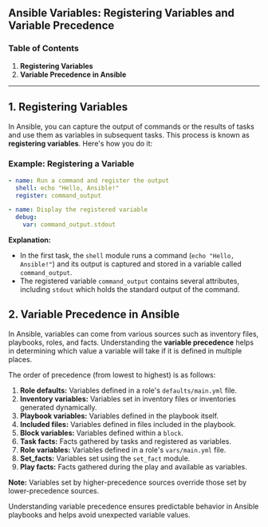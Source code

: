 ## Ansible Variables: Registering Variables and Variable Precedence

### Table of Contents

1. **Registering Variables**
2. **Variable Precedence in Ansible**

---

## 1. Registering Variables

In Ansible, you can capture the output of commands or the results of tasks and use them as variables in subsequent tasks. This process is known as **registering variables**. Here's how you do it:

### Example: Registering a Variable

```yaml
- name: Run a command and register the output
  shell: echo "Hello, Ansible!"
  register: command_output

- name: Display the registered variable
  debug:
    var: command_output.stdout
```

**Explanation:**
- In the first task, the `shell` module runs a command (`echo "Hello, Ansible!"`) and its output is captured and stored in a variable called `command_output`.
- The registered variable `command_output` contains several attributes, including `stdout` which holds the standard output of the command.

## 2. Variable Precedence in Ansible

In Ansible, variables can come from various sources such as inventory files, playbooks, roles, and facts. Understanding the **variable precedence** helps in determining which value a variable will take if it is defined in multiple places.

The order of precedence (from lowest to highest) is as follows:

1. **Role defaults:** Variables defined in a role's `defaults/main.yml` file.
2. **Inventory variables:** Variables set in inventory files or inventories generated dynamically.
3. **Playbook variables:** Variables defined in the playbook itself.
4. **Included files:** Variables defined in files included in the playbook.
5. **Block variables:** Variables defined within a `block`.
6. **Task facts:** Facts gathered by tasks and registered as variables.
7. **Role variables:** Variables defined in a role's `vars/main.yml` file.
8. **Set_facts:** Variables set using the `set_fact` module.
9. **Play facts:** Facts gathered during the play and available as variables.

**Note:** Variables set by higher-precedence sources override those set by lower-precedence sources.

Understanding variable precedence ensures predictable behavior in Ansible playbooks and helps avoid unexpected variable values.
